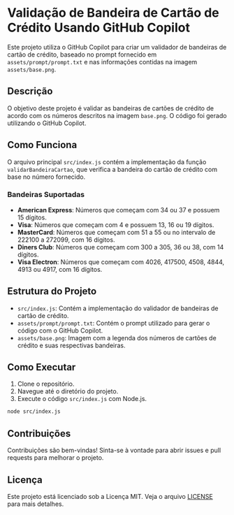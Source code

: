 # Validação de Bandeira de Cartão de Crédito Usando GitHub Copilot

Este projeto utiliza o GitHub Copilot para criar um validador de bandeiras de cartão de crédito, baseado no prompt fornecido em `assets/prompt/prompt.txt` e nas informações contidas na imagem `assets/base.png`.

## Descrição

O objetivo deste projeto é validar as bandeiras de cartões de crédito de acordo com os números descritos na imagem `base.png`. O código foi gerado utilizando o GitHub Copilot.

## Como Funciona

O arquivo principal `src/index.js` contém a implementação da função `validarBandeiraCartao`, que verifica a bandeira do cartão de crédito com base no número fornecido.

### Bandeiras Suportadas

- **American Express**: Números que começam com 34 ou 37 e possuem 15 dígitos.
- **Visa**: Números que começam com 4 e possuem 13, 16 ou 19 dígitos.
- **MasterCard**: Números que começam com 51 a 55 ou no intervalo de 222100 a 272099, com 16 dígitos.
- **Diners Club**: Números que começam com 300 a 305, 36 ou 38, com 14 dígitos.
- **Visa Electron**: Números que começam com 4026, 417500, 4508, 4844, 4913 ou 4917, com 16 dígitos.

## Estrutura do Projeto

- `src/index.js`: Contém a implementação do validador de bandeiras de cartão de crédito.
- `assets/prompt/prompt.txt`: Contém o prompt utilizado para gerar o código com o GitHub Copilot.
- `assets/base.png`: Imagem com a legenda dos números de cartões de crédito e suas respectivas bandeiras.

## Como Executar

1. Clone o repositório.
2. Navegue até o diretório do projeto.
3. Execute o código `src/index.js` com Node.js.

```bash
node src/index.js
```

## Contribuições

Contribuições são bem-vindas! Sinta-se à vontade para abrir issues e pull requests para melhorar o projeto.

## Licença

Este projeto está licenciado sob a Licença MIT. Veja o arquivo [LICENSE](LICENSE) para mais detalhes.

